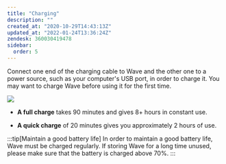 ```yaml
---
title: "Charging"
description: ""
created_at: "2020-10-29T14:43:13Z"
updated_at: "2022-01-24T13:36:24Z"
zendesk: 360030419478
sidebar:
  order: 5
---
```


Connect one end of the charging cable to Wave and the other one to a power source, such as your computer's USB port, in order to charge it. You may want to charge Wave before using it for the first time.

![](/images/article_360014904258_image_0.png)

- **A full charge** takes 90 minutes and gives 8+ hours in constant use.

- **A quick charge** of 20 minutes gives you approximately 2 hours of use.

:::tip[Maintain a good battery life]
In order to maintain a good battery life, Wave must be charged regularly. If storing Wave for a long time unused, please make sure that the battery is charged above 70%.
:::
